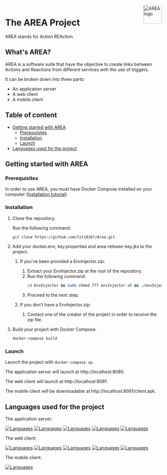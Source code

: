 <a>
    <img src="https://i.imgur.com/1GKYfwP.png" alt="AREA logo" title="AREA" align="right" height="60" />
</a>

# The AREA Project

AREA stands for Action REAction.

## What's AREA?

AREA is a software suite that have the objective to create links between Actions and Reactions from different services with the use of triggers.

It can be broken down into three parts:
- An application server
- A web client
- A mobile client

## Table of content
- [Getting started with AREA](#getting-started-with-area)
  - [Prerequisites](#prerequisites)
  - [Installation](#installation)
  - [Launch](#launch)
- [Languages used for the project](#languages-used-for-the-project)

## Getting started with AREA

### Prerequisites

In order to use AREA, you must have Docker Compose installed on your computer ([Installation tutorial](https://docs.docker.com/compose/install/))

### Installation

1. Clone the repository.

    Run the following command:
    ```bash
    git clone https://github.com/titi0267/Area.git
    ```

2. Add your docker.env, key.properties and area-release-key.jks to the project.

   1. If you've been provided a EnvInjector.zip:
      1. Extract your EnvInjector.zip at the root of the repository.
      2. Run the following command:
         ```bash
         cd EnvInjector && sudo chmod 777 envInjector.sh && ./envInjector.sh
         ```
      3. Proceed to the next step.

    2. If you don't have a EnvInjector.zip:
       1. Contact one of the creator of the project in order to receive the zip file.

3. Build your project with Docker Compose.

    ```bash
    docker-compose build
    ```
   
### Launch

Launch the project with
    ```
    docker-compose up
    ```.

The application server will launch at http://localhost:8080.

The web client will launch at http://localhost:8081.

The mobile client will be downloadable at http://localhost:8081/client.apk.

## Languages used for the project

The application server:

[![Languages](https://skillicons.dev/icons?i=nodejs)](https://nodejs.org/en/)
[![Languages](https://skillicons.dev/icons?i=ts)](https://www.typescriptlang.org/)
[![Languages](https://skillicons.dev/icons?i=prisma)](https://www.prisma.io/)
[![Languages](https://skillicons.dev/icons?i=mysql)](https://mariadb.org/)
[![Languages](https://skillicons.dev/icons?i=jest)](https://jestjs.io/en/)

The web client:

[![Languages](https://skillicons.dev/icons?i=vue)](https://v2.vuejs.org/)
[![Languages](https://skillicons.dev/icons?i=ts)](https://www.typescriptlang.org/)
[![Languages](https://skillicons.dev/icons?i=html)](https://developer.mozilla.org/fr/docs/Web/HTML)
[![Languages](https://skillicons.dev/icons?i=scss)](https://sass-lang.com/)
[![Languages](https://skillicons.dev/icons?i=jest)](https://jestjs.io/en/)

The mobile client:

[![Languages](https://skillicons.dev/icons?i=kotlin)](https://kotlinlang.org/)
